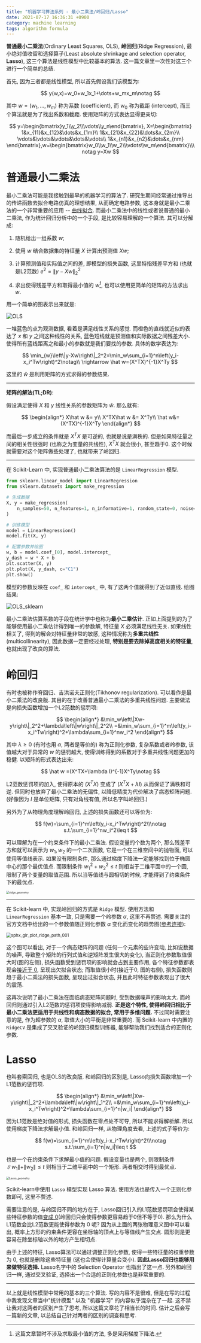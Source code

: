 ```yaml
---
title: "机器学习算法系列 - 最小二乘法/岭回归/Lasso"
date: 2021-07-17 16:36:31 +0900
category: machine learning
tags: algorithm formula
---
```

**普通最小二乘法**(Ordinary Least Squares, OLS), **岭回归**(Ridge Regression), 最小绝对值收留和选择算子(Least absolute shrinkage and selection operator, **Lasso**), 这三个算法是线性模型中比较基本的算法. 这一篇文章里一次性对这三个进行一个简单的总结.

首先, 因为三者都是线性模型, 所以首先假设我们该模型为:

$$
y(w,x)=w_0+w_1x_1+\dots+w_mx_m\notag
$$

其中 $w=(w_1,\dots,w_m)$ 称为系数 (coefficient), 而 $w_0$ 称为截距 (intercept), 而三个算法就是为了找出系数和截距. 使用矩阵的方式表达显得更亲切:

$$
y=\begin{bmatrix}y_1\\y_2\\\vdots\\y_n\end{bmatrix},
X=\begin{bmatrix}
1&x_{11}&x_{12}&\dots&x_{1m}\\
1&x_{21}&x_{22}&\dots&x_{2m}\\
\vdots&\vdots&\vdots&\dots&\vdots\\
1&x_{n1}&x_{n2}&\dots&x_{nm}
\end{bmatrix},w=\begin{bmatrix}w_0\\w_1\\w_2\\\vdots\\w_m\end{bmatrix}\\\notag
y=Xw
$$

# 普通最小二乘法

最小二乘法可能是我接触到最早的机器学习的算法了. 研究生期间经常通过推导出的传递函数去拟合电路仿真的理想结果, 从而确定电路参数, 这本身就是最小二乘法的一个非常重要的应用 -- [曲线拟合](https://zh.wikipedia.org/wiki/%E6%9B%B2%E7%B7%9A%E6%93%AC%E5%90%88). 而最小二乘法中的线性或者说普通的最小二乘法, 作为统计回归分析中的一个手段, 是比较容易理解的一个算法. 其可以分解成:

1. 随机给出一组系数 $w$;

2. 使用 $w$ 结合数据集的特征量 $X$ 计算出预测值 $Xw$;

3. 计算预测值和实际值之间的差, 即模型的损失函数, 这里特指残差平方和 (也就是L2范数) $e^2=\left\|y-Xw\right\|_2^2$

4. 求出使得残差平方和取得最小值的 $w$[^1], 也可以使用更简单的矩阵的方法求出 $w$.

用一个简单的图表示出来就是:

![OLS](https://raw.githubusercontent.com/simcookies/image-host/master/imgs/20210619195655.png)

一堆蓝色的点为观测数据, 看着是满足线性关系的感觉. 而橙色的直线就近似的表达了 $x$ 和 $y$ 之间这种线性的关系, 蓝色短线就是预测值和实际数据之间残差大小. 使得所有蓝线距离之和最小的参数就是我们要找的参数. 具体的数学表达为:

$$
\min_{w}\left\|y-Xw\right\|_2^2=\min_w\sum_{i=1}^n\left(y_i-x_i^Tw\right)^2\notag\\
\rightarrow \hat w=(X^TX)^{-1}X^Ty
$$

这里的 $\hat w$ 是利用矩阵的方式求得的参数结果.

---

**矩阵的解法(TL;DR)**:

假设满足使得 $X$ 和 $y$ 线性关系的参数矩阵为 $\hat w$. 那么就有:

$$
\begin{align*}
X\hat w &= y\\
X^TX\hat w &= X^Ty\\
\hat w&=(X^TX)^{-1}X^Ty
\end{align*}
$$

而最后一步成立的条件就是 $X^TX$ 是可逆的, 也就是说是满秩的. 但是如果特征量之间的相关性很强时 (也称之为变量的共线性), $X^TX$ 就会很小, 甚至趋于0. 这个时候就需要对这个矩阵做些处理了, 也就带来了岭回归.

---

在 Scikit-Learn 中, 实现普通最小二乘法算法的是 `LinearRegression` 模型.

```python
from sklearn.linear_model import LinearRegression
from sklearn.datasets import make_regression

# 生成数据
X, y = make_regression(
    n_samples=50, n_features=1, n_informative=1, random_state=0, noise=4
)

# 训练模型
model = LinearRegression()
model.fit(X, y)

# 配置参数并绘图
w, b = model.coef_[0], model.intercept_
y_dash = w * X + b
plt.scatter(X, y)
plt.plot(X, y_dash, c="C1")
plt.show()
```

模型的参数反映在 `coef_` 和 `intercept_` 中, 有了这两个值就得到了近似直线. 绘图结果:

![OLS_sklearn](https://raw.githubusercontent.com/simcookies/image-host/master/imgs/20210619203040.png)

最小二乘法估算系数的手段在统计学中也称为**最小二乘估计**. 正如上面提到的为了能够使用最小二乘估计得到唯一的参数解, 特征量 $X$ 必须满足线性无关. 如果线性相关了, 得到的解会对特征量非常的敏感, 这种情况称为**多重共线性** (multicollinearity), 因此数据一定要经过处理, **特别是要去除掉高度相关的特征量**, 也就出现了改良的算法.

# 岭回归

有时也被称作脊回归、吉洪诺夫正则化(Tikhonov regularization). 可以看作是最小二乘法的改良版. 其目的在于改善普通最小二乘法的多重共线性问题. 主要做法是向损失函数增加一个L2范数的惩罚项:

$$
\begin{align*}
&\min_w\left\|Xw-y\right\|_2^2+\lambda\left\|w\right\|_2^2\\
=&\min_w\sum_{i=1}^m\left(y_i-x_i^Tw\right)^2+\lambda\sum_{i=1}^nw_i^2
\end{align*}
$$

其中 $\lambda\geq0$ (有时也用 $\alpha$, 两者是等价的) 称为正则化参数, 复杂系数或者岭参数, 该值越大对于异常的 $w$ 的惩罚越大, 使得训练得到的系数对于多重共线性问题更加的稳健. 以矩阵的形式表达出来:

$$
\hat w =(X^TX+\lambda I)^{-1}X^Ty\notag
$$

L2范数惩罚项的加入, 使得原本的 $(X^TX)$ 变成了 $(X^TX+\lambda I)$ 从而保证了满秩和可逆. 但同时也放弃了最小二乘法的无偏性, 以降低精度为代价解决了病态矩阵问题. (好像因为 $I$ 是单位矩阵, 只有对角线有值, 所以名字叫岭回归.)

另外为了从物理角度理解岭回归, 上述的损失函数还可以等价为:

$$
f(w)=\sum_{i=1}^m\left(y_i-x_i^Tw\right)^2\\\notag
s.t.\sum_{i=1}^nw_i^2\leq t
$$

可以理解为在一个约束条件下的最小二乘法. 假设变量的个数为两个, 那么残差平方和就可以表示为 $w_1, w_2$ 的一个二次函数, 它是一个在三维空间中的抛物面, 可以使用等值线表示. 如果没有限制条件, 那么通过梯度下降法一定能够找到位于椭圆中心的那个最优值点. 而限制条件 $w_1^2+w_2^2\leq t$ 则相当于二维平面中的一个圆, 限制了两个变量的取值范围. 所以当等值线与圆相切的时候, 才能得到了约束条件下的最优点.

<img src="https://raw.githubusercontent.com/simcookies/image-host/master/imgs/20210620101826.png" alt="ridge_geometry" style="zoom: 50%;" />

---

在 Scikit-learn 中, 实现岭回归的方式是 `Ridge` 模型. 使用方法和 `LinearRegression` 基本一致, 只是需要一个岭参数 $\alpha$, 这里不再赘述. 需要关注的官方文档中给出的一个参数值随正则化参数 $\alpha$ 变化而变化的趋势图([参考连接](https://scikit-learn.org/stable/auto_examples/linear_model/plot_ridge_path.html#sphx-glr-auto-examples-linear-model-plot-ridge-path-py)):

<img src="https://raw.githubusercontent.com/simcookies/image-host/master/imgs/20210717203842.png" alt="sphx_glr_plot_ridge_path_001" style="zoom: 80%;" />

这个图可以看出, 对于一个病态矩阵的问题 (任何一个元素的些许变动, 比如说数据的噪声, 导致整个矩阵的行列式值和逆矩阵发生很大的变化), 当正则化参数取值很大时(图的左侧), 损失函数受到惩罚项的影响就会占到主要作用, 各个特征参数都表现会<u>接近于 0</u>, 呈现出欠拟合状态; 而取值很小时(接近于0, 图的右侧), 损失函数则趋于最小二乘法的损失函数, 呈现出过拟合状态, 并且此时特征参数表现出了很大的震荡. 

这再次说明了最小二乘法在面临病态矩阵问题时, 受到数据噪声的影响太大. 而岭回归则通过引入L2范数的惩罚项使得影响减弱. **正是这个特性, 使得岭回归相比于最小二乘法更适用于共线性和病态数据的拟合, 常用于多维问题.** 不过同时需要注意的是, 作为超参数的 $\alpha$, 取值大小的平衡是非常重要的. 而 Scikit-learn 中内置的 `RidgeCV` 是集成了交叉验证的岭回归模型训练器, 能够帮助我们找到适合的正则化参数.

# Lasso

也叫套索回归, 也是OLS的改良版. 和岭回归的区别是, Lasso向损失函数增加一个L1范数的惩罚项.

$$
\begin{align*}
&\min_w\left\|Xw-y\right\|_2^2+\lambda\left\|w\right\|_1^2\\
=&\min_w\sum_{i=1}^m\left(y_i-x_i^Tw\right)^2+\lambda\sum_{i=1}^n|w_i|
\end{align*}
$$

因为L1范数是绝对值的形式, 损失函数在零点处不可导, 所以不能求得解析解. 所以使用梯度下降法求解最小值. 和岭回归一样, 从物理角度去看, 上述的式子等价为:

$$
f(w)=\sum_{i=1}^m\left(y_i-x_i^Tw\right)^2\\\notag
s.t.\sum_{i=1}^n|w_i|\leq t
$$

也是一个在约束条件下求解最小值的问题. 假设变量也是两个, 则限制条件 $\|w_1\|+\|w_2\|\leq t$ 则相当于二维平面中的一个矩形. 两者相交时得到最优点.

<img src="https://raw.githubusercontent.com/simcookies/image-host/master/imgs/20210711235439.png" alt="Lasso_geometry" style="zoom:50%;" />

Scikit-learn中使用 `Lasso` 模型实现 Lasso 算法. 使用方法也是传入一个正则化参数即可, 这里不赘述.

需要注意的是, 与岭回归不同的地方在于, Lasso回归引入的L1范数惩罚项会使得某些特征参数的值<u>变成 0</u>(岭回归只会使得参数更容易趋于0但不等于0). 那么为什么L1范数会比L2范数更能使得参数为 0 呢? 因为从上面的两张物理意义图中可以看出, 概率上方形的约束条件更容在坐标轴的顶点上与等值线产生交点. 圆形则是更容易在除坐标轴以外的地方产生相切点.

由于上述的特征, Lasso算法可以通过调整正则化参数, 使得一些特征量的权重参数为 0, 也就是删除这些特征量 (这也会使得计算量会变小). **因此Lasso回归也能够用来做特征选择.**  Lasso名字中的 Selection Operator 也指出了这一点. 另外和岭回归一样, 通过交叉验证, 选择出一个合适的正则化参数也是非常重要的.

---

以上就是线性模型中常用的基本的三个算法. 写的内容不是很难, 但是在写的过程中我发现文章当中"统计模型" 以及 "机器学习" 的内容似乎混杂在了一起. 这不禁让我对这两者的区别产生了思考, 所以这篇文章花了相当长的时间. 估计之后会写一篇新的文章, 以总结自己针对两者的区别的调查和思考.

[^1]: 这篇文章暂时不涉及求取最小值的方法, 多是采用梯度下降法.